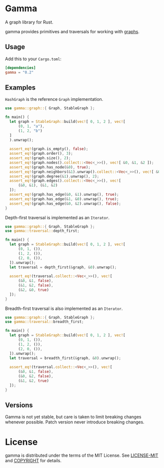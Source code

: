 # Gamma

A graph library for Rust.

gamma provides primitives and traversals for working with [graphs](https://en.wikipedia.org/wiki/Graph_theory).

## Usage

Add this to your `Cargo.toml`:

```toml
[dependencies]
gamma = "0.2"
```

## Examples

`HashGraph` is the reference `Graph` implementation.

```rust
use gamma::graph::{ Graph, StableGraph };

fn main() {
  let graph = StableGraph::build(vec![ 0, 1, 2 ], vec![
      (0, 1, "a"),
      (1, 2, "b")
  ]
  ).unwrap();
  
  assert_eq!(graph.is_empty(), false);
  assert_eq!(graph.order(), 3);
  assert_eq!(graph.size(), 2);
  assert_eq!(graph.nodes().collect::<Vec<_>>(), vec![ &0, &1, &2 ]);
  assert_eq!(graph.has_node(&0), true);
  assert_eq!(graph.neighbors(&1).unwrap().collect::<Vec<_>>(), vec![ &0, &2 ]);
  assert_eq!(graph.degree(&1).unwrap(), 2);
  assert_eq!(graph.edges().collect::<Vec<_>>(), vec![
      (&0, &1), (&1, &2)
  ]);
  assert_eq!(graph.has_edge(&0, &1).unwrap(), true);
  assert_eq!(graph.has_edge(&1, &0).unwrap(), true);
  assert_eq!(graph.has_edge(&0, &2).unwrap(), false);
}
```

Depth-first traversal is implemented as an `Iterator`.

```rust
use gamma::graph::{ Graph, StableGraph };
use gamma::traversal::depth_first;

fn main() {
  let graph = StableGraph::build(vec![ 0, 1, 2 ], vec![
      (0, 1, ()),
      (1, 2, ()),
      (2, 0, ()),
  ]).unwrap();
  let traversal = depth_first(&graph, &0).unwrap();
  
  assert_eq!(traversal.collect::<Vec<_>>(), vec![
      (&0, &1, false),
      (&1, &2, false),
      (&2, &0, true)
  ]);
}
```

Breadth-first traversal is also implemented as an `Iterator`.

```rust
use gamma::graph::{ Graph, StableGraph };
use gamma::traversal::breadth_first;

fn main() {
  let graph = StableGraph::build(vec![ 0, 1, 2 ], vec![
      (0, 1, ()),
      (1, 2, ()),
      (2, 0, ()),
  ]).unwrap();
  let traversal = breadth_first(&graph, &0).unwrap();
  
  assert_eq!(traversal.collect::<Vec<_>>(), vec![
      (&0, &1, false),
      (&0, &2, false),
      (&1, &2, true)
  ]);
}
```

## Versions

Gamma is not yet stable, but care is taken to limit breaking changes whenever
possible. Patch version never introduce breaking changes.

# License

gamma is distributed under the terms of the MIT License. See
[LICENSE-MIT](LICENSE-MIT) and [COPYRIGHT](COPYRIGHT) for details.